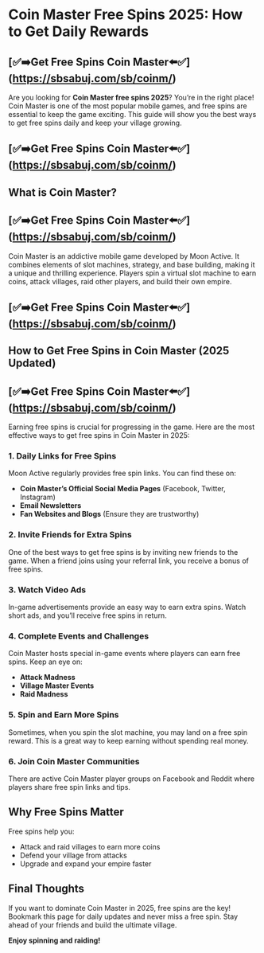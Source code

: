 # Coin Master Free Spins 2025: How to Get Daily Rewards
## [✅➡️Get Free Spins Coin Master⬅️✅] (https://sbsabuj.com/sb/coinm/)

Are you looking for **Coin Master free spins 2025**? You’re in the right place! Coin Master is one of the most popular mobile games, and free spins are essential to keep the game exciting. This guide will show you the best ways to get free spins daily and keep your village growing.
## [✅➡️Get Free Spins Coin Master⬅️✅] (https://sbsabuj.com/sb/coinm/)

## What is Coin Master?
## [✅➡️Get Free Spins Coin Master⬅️✅] (https://sbsabuj.com/sb/coinm/)

Coin Master is an addictive mobile game developed by Moon Active. It combines elements of slot machines, strategy, and base building, making it a unique and thrilling experience. Players spin a virtual slot machine to earn coins, attack villages, raid other players, and build their own empire.
## [✅➡️Get Free Spins Coin Master⬅️✅] (https://sbsabuj.com/sb/coinm/)

## How to Get Free Spins in Coin Master (2025 Updated)
## [✅➡️Get Free Spins Coin Master⬅️✅] (https://sbsabuj.com/sb/coinm/)

Earning free spins is crucial for progressing in the game. Here are the most effective ways to get free spins in Coin Master in 2025:

### 1. **Daily Links for Free Spins**
Moon Active regularly provides free spin links. You can find these on:
- **Coin Master’s Official Social Media Pages** (Facebook, Twitter, Instagram)
- **Email Newsletters**
- **Fan Websites and Blogs** (Ensure they are trustworthy)

### 2. **Invite Friends for Extra Spins**
One of the best ways to get free spins is by inviting new friends to the game. When a friend joins using your referral link, you receive a bonus of free spins.

### 3. **Watch Video Ads**
In-game advertisements provide an easy way to earn extra spins. Watch short ads, and you’ll receive free spins in return.

### 4. **Complete Events and Challenges**
Coin Master hosts special in-game events where players can earn free spins. Keep an eye on:
- **Attack Madness**
- **Village Master Events**
- **Raid Madness**

### 5. **Spin and Earn More Spins**
Sometimes, when you spin the slot machine, you may land on a free spin reward. This is a great way to keep earning without spending real money.

### 6. **Join Coin Master Communities**
There are active Coin Master player groups on Facebook and Reddit where players share free spin links and tips.

## Why Free Spins Matter
Free spins help you:
- Attack and raid villages to earn more coins
- Defend your village from attacks
- Upgrade and expand your empire faster

## Final Thoughts
If you want to dominate Coin Master in 2025, free spins are the key! Bookmark this page for daily updates and never miss a free spin. Stay ahead of your friends and build the ultimate village.

**Enjoy spinning and raiding!**


